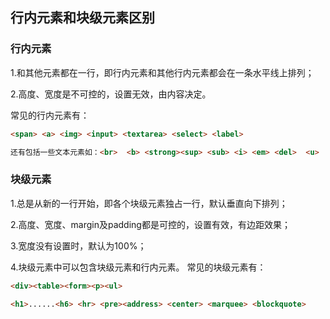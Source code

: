 行内元素和块级元素区别
---
### 行内元素
1.和其他元素都在一行，即行内元素和其他行内元素都会在一条水平线上排列；

2.高度、宽度是不可控的，设置无效，由内容决定。

常见的行内元素有： 
```html
<span> <a> <img> <input> <textarea> <select> <label>

还有包括一些文本元素如：<br>  <b> <strong><sup> <sub> <i> <em> <del>  <u>
```

### 块级元素
1.总是从新的一行开始，即各个块级元素独占一行，默认垂直向下排列；

  2.高度、宽度、margin及padding都是可控的，设置有效，有边距效果；

  3.宽度没有设置时，默认为100%；

  4.块级元素中可以包含块级元素和行内元素。
常见的块级元素有： 
```html
<div><table><form><p><ul>

<h1>......<h6> <hr> <pre><address> <center> <marquee> <blockquote>
```